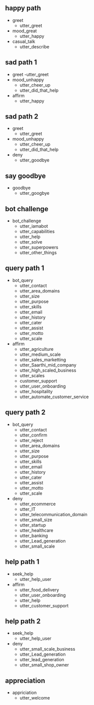 ## happy path
* greet
  - utter_greet
* mood_great
  - utter_happy
* casual_talk
  - utter_describe
  
## sad path 1
* greet
  -utter_greet
* mood_unhappy
  - utter_cheer_up
  - utter_did_that_help
* affirm
  - utter_happy
  
## sad path 2
* greet
  - utter_greet
* mood_unhappy
  - utter_cheer_up
  - utter_did_that_help
* deny
  - utter_goodbye
  
## say goodbye
* goodbye
  - utter_googbye
  
## bot challenge
* bot_challenge
  - utter_iamabot
  - utter_capabilities
  - utter_help
  - utter_solve
  - utter_superpowers
  - utter_other_things
  
## query path 1
* bot_query
  - utter_contact
  - utter_area_domains
  - utter_size
  - utter_purpose
  - utter_skills
  - utter_email
  - utter_history
  - utter_cater
  - utter_assist
  - utter_motto
  - utter_scale
* affirm
  - utter_agriculture
  - utter_medium_scale
  - utter_sales_marketting
  - utter_Saarthi_mid_company
  - utter_high_scaled_business
  - utter_scales
  - customer_support
  - utter_user_onboarding
  - utter_hospitality
  - utter_automate_customer_service
  
 ## query path 2
* bot_query
  - utter_contact
  - utter_confirm
  - utter_reject
  - utter_area_domains
  - utter_size
  - utter_purpose
  - utter_skills
  - utter_email
  - utter_history
  - utter_cater
  - utter_assist
  - utter_motto
  - utter_scale
* deny
  - utter_ecommerce
  - utter_IT
  - utter_telecommunication_domain
  - utter_small_size
  - utter_startup
  - utter_healthcare
  - utter_banking
  - utter_Lead_generation
  - utter_small_scale

## help path 1
* seek_help
  - utter_help_user
* affirm
  - utter_food_delivery
  - utter_user_onboarding
  - utter_help
  - utter_customer_support

## help path 2
* seek_help
  - utter_help_user
* deny
  - utter_small_scale_business
  - utter_Lead_generation
  - utter_lead_generation
  - utter_small_shop_owner

## appreciation
* appriciation
  - utter_welcome
 
  
